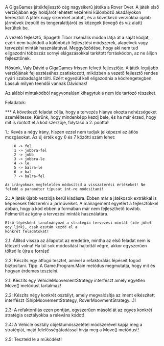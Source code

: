 ﻿A GigaGames játékfejlesztő cég nagysikerű játéka a Rover Over. A játék első verziójában egy holdjárót 
lehetett vezérelni különböző akadályokon keresztül. A játék nagy sikereket aratott, és a következő 
verziókba újabb járművek (repülő és tengeralattjáró) és közegek (levegő és víz alatt) 
kerültek be.

A vezető fejlesztő, Spageth Tibor zseniális módon látja át a saját kódját, ezért nem bajlódott a különböző
fejlesztési módszerek, alapelvek vagy tervezési minták használatával. Meggyőződése, hogy aki nem tud 
eligazodni többszáz sornyi elágazásokkal tarkított forráskódon, az ne álljon fejlesztőnek.

Hősünk, Valy Dávid a GigaGames frissen felvett fejlesztője. A játék legújabb verziójának fejlesztéséhez 
csatlakozott, miközben a vezető fejlesztő rendes nyári szabadságát tölti. Ezért egyedül kell eligazodnia 
a kódrengetegben. Lássuk milyen teendői vannak Dávidnak!

Az alábbi mintakódból nagyvonalúan kihagytuk a nem ide tartozó részeket.

Feladatok:

*** A következő feladat célja, hogy a tervezés hiánya okozta nehézségeket szemléltesse. Kérünk, hogy mindenképp 
    kezdj bele, és ha már érzed, hogy mit is rontott el a kód szerzője, folytasd a 2. ponttal!

1.: Kevés a négy irány, hiszen ezzel nem tudjuk jelképezni az átlós mozgásokat. Az új érték egy 0 és 7 közötti 
    szám lehet: 

        0 -> fel
        1 -> jobbra-fel
        2 -> jobb
        3 -> jobbra-le
        4 -> le
        5 -> balra-le
        6 -> bal
        7 -> balra-fel
    
    Az irányoknak megfelelően módosítsd a visszatérési értékeket! Ne feledd a paraméter típusát int-re módosítani!

2.: A játék újabb verziója kerül kiadásra. Ebben már a játékosok extrákkal is képesesek felszerelni a 
    járműveiket. A management egyetért a fejlesztőkkel abban, hogy a kód ebben a formában már nem fejleszthető 
    tovább. Felmerült az igény a tervezési minták használatára. 
        
    Első lépésként tanulmányozd a stratégia tervezési mintát (ide jöhet egy link), csak ezután kezdd el a 
    konkrét feladatokat!
    
2.1: Állítsd vissza az állapotot az eredetire, mintha az első feladat nem is létezett volna! Ha túl sok módosítást 
    hajtottál végre, akkor egyszerűen töltsd le újra a forrást!
    
2.3: Készíts egy átfogó tesztet, amivel a refaktorálás lépéseit fogod biztosítani. 
    Tipp: A Game.Program.Main metódus megmutatja, hogy mit és hogyan érdemes tesztelni.

    
2.1: Készíts egy VehicleMoovementStrategy interfészt amely egyetlen Move() metódust tartalmaz!

2.2: Készíts négy konkrét osztályt, amely megvalósítja az imént elkészített interfészt (ShipMoovementStrategy,
     RoverMoovmentStrategy...)!

2.3: A refaktorálás ezen pontján, egyszerűen másold át az egyes konkrét stratégia osztályokba a releváns kódot!

2.4: A Vehicle osztály objektumösszetétel módszerével kapja meg a stratégiát, majd felelősségátadással hívja 
     meg a Move() metódust!

2.5: Teszteld le a működést!